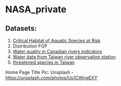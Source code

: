 # NASA_private

## Datasets:

1. [Critical Habitat of Aquatic Species at Risk](https://mackenziedatastream.ca/en/download?fbclid=IwAR1mb0Xf0pI7jIKm5vQyTiOnD7VhfJw1iOO_zUUzEXEYI5steNQ3QEIK1Dk)
2. Distribution FGP
3. [Water quality in Canadian rivers indicators](https://open.canada.ca/data/en/dataset/b1a61a9e-16ca-44a7-bf58-c9e4f4860884)
4. [Water data from Taiwan river observation station](https://wq.moenv.gov.tw/EWQP/en/EnvWaterMonitoring/River.aspx?fbclid=IwAR1xRbfgRkHeI61t3m2la2YRffZSVrD7U3RACuik6oVYpNgAWOmLuIJRL9Q)
5. [threatened species in Taiwan](https://www.inaturalist.org/observations?photos&place_id=7887&threatened&verifiable=any&view=species&iconic_taxa=Mollusca,Actinopterygii,unknown)


Home Page Title Pic: Unsplash - https://unsplash.com/photos/Uu1CtKngEXY
